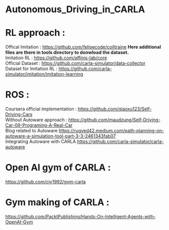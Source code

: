 # Autonomous_Driving_in_CARLA

# RL approach :

Offical Imitation : https://github.com/felipecode/coiltraine  **Here additional files are there in tools directory to donwload the dataset.**<br>
Imitation RL : https://github.com/affinis-lab/core<br>
Official Dataset : https://github.com/carla-simulator/data-collector<br>
Dataset for Imitation RL : https://github.com/carla-simulator/imitation/imitation-learning<br>

# ROS :

Coursera official implementation : https://github.com/qiaoxu123/Self-Driving-Cars <br>
Without Autoware approach : https://github.com/maudzung/Self-Driving-Car-09-Programing-A-Real-Car <br>
Blog related to Autoware https://rugved42.medium.com/path-planning-on-autoware-a-simulation-tool-part-3-3-2461343fab07<br>
Integrating Autoware with CARLA https://github.com/carla-simulator/carla-autoware

# Open AI gym of CARLA :

https://github.com/cjy1992/gym-carla


# Gym making of CARLA : 

https://github.com/PacktPublishing/Hands-On-Intelligent-Agents-with-OpenAI-Gym

